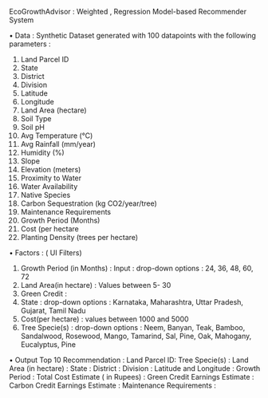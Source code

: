 EcoGrowthAdvisor : Weighted , Regression Model-based Recommender System

•	Data : Synthetic Dataset generated with 100 datapoints with the following parameters :
1.	Land Parcel ID
2.	State
3.	District
4.	Division
5.	Latitude 
6.	Longitude
7.	Land Area (hectare)
8.	Soil Type
9.	Soil pH
10.	Avg Temperature (°C)
11.	Avg Rainfall (mm/year)
12.	Humidity (%)
13.	Slope
14.	Elevation (meters)
15.	Proximity to Water
16.	Water Availability
17.	Native Species
18.	Carbon Sequestration (kg CO2/year/tree)
19.	Maintenance Requirements
20.	Growth Period (Months)
21.	Cost (per hectare
22.	Planting Density (trees per hectare)


•	Factors : ( UI Filters)
1.	Growth Period (in Months) : Input : drop-down options : 24, 36, 48, 60, 72
2.	Land Area(in hectare) : Values between 5- 30
3.	Green Credit : <Continuous Values >
4.	State : drop-down options : Karnataka, Maharashtra, Uttar Pradesh, Gujarat, Tamil Nadu
5.	Cost(per hectare) : values between 1000 and 5000
6.	Tree Specie(s) : drop-down options : Neem, Banyan, Teak, Bamboo, Sandalwood, Rosewood, Mango, Tamarind, Sal, Pine, Oak, Mahogany, Eucalyptus, Pine

•	Output
Top  10 Recommendation :
Land Parcel ID:
Tree Specie(s) :
Land Area (in hectare) :
State :
District :
Division :
Latitude and Longitude :
Growth Period :
Total Cost Estimate ( in Rupees) :
Green Credit Earnings Estimate :
Carbon Credit Earnings Estimate :
Maintenance Requirements :
